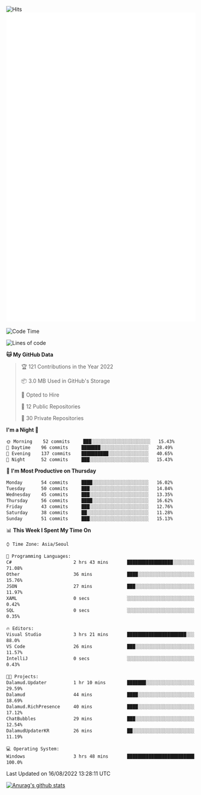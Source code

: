 ![Hits](https://hits.seeyoufarm.com/api/count/incr/badge.svg?url=https%3A%2F%2Fgithub.com%2Fkokose1234&count_bg=%2379C83D&title_bg=%23555555&icon=apple.svg&icon_color=%23E7E7E7&title=hits&edge_flat=false)
<br/>
![Metrics](https://github.com/kokose1234/kokose1234/blob/main/github-metrics.svg)

<!--START_SECTION:waka-->
![Code Time](http://img.shields.io/badge/Code%20Time-634%20hrs%2046%20mins-blue)

![Lines of code](https://img.shields.io/badge/From%20Hello%20World%20I%27ve%20Written-936%20Thousand%20lines%20of%20code-blue)

**🐱 My GitHub Data** 

> 🏆 121 Contributions in the Year 2022
 > 
> 📦 3.0 MB Used in GitHub's Storage 
 > 
> 💼 Opted to Hire
 > 
> 📜 12 Public Repositories 
 > 
> 🔑 30 Private Repositories  
 > 
**I'm a Night 🦉** 

```text
🌞 Morning    52 commits     ███░░░░░░░░░░░░░░░░░░░░░░   15.43% 
🌆 Daytime    96 commits     ███████░░░░░░░░░░░░░░░░░░   28.49% 
🌃 Evening    137 commits    ██████████░░░░░░░░░░░░░░░   40.65% 
🌙 Night      52 commits     ███░░░░░░░░░░░░░░░░░░░░░░   15.43%

```
📅 **I'm Most Productive on Thursday** 

```text
Monday       54 commits     ████░░░░░░░░░░░░░░░░░░░░░   16.02% 
Tuesday      50 commits     ███░░░░░░░░░░░░░░░░░░░░░░   14.84% 
Wednesday    45 commits     ███░░░░░░░░░░░░░░░░░░░░░░   13.35% 
Thursday     56 commits     ████░░░░░░░░░░░░░░░░░░░░░   16.62% 
Friday       43 commits     ███░░░░░░░░░░░░░░░░░░░░░░   12.76% 
Saturday     38 commits     ██░░░░░░░░░░░░░░░░░░░░░░░   11.28% 
Sunday       51 commits     ███░░░░░░░░░░░░░░░░░░░░░░   15.13%

```


📊 **This Week I Spent My Time On** 

```text
⌚︎ Time Zone: Asia/Seoul

💬 Programming Languages: 
C#                       2 hrs 43 mins       █████████████████░░░░░░░░   71.08% 
Other                    36 mins             ████░░░░░░░░░░░░░░░░░░░░░   15.76% 
JSON                     27 mins             ███░░░░░░░░░░░░░░░░░░░░░░   11.97% 
XAML                     0 secs              ░░░░░░░░░░░░░░░░░░░░░░░░░   0.42% 
SQL                      0 secs              ░░░░░░░░░░░░░░░░░░░░░░░░░   0.35%

🔥 Editors: 
Visual Studio            3 hrs 21 mins       ██████████████████████░░░   88.0% 
VS Code                  26 mins             ███░░░░░░░░░░░░░░░░░░░░░░   11.57% 
IntelliJ                 0 secs              ░░░░░░░░░░░░░░░░░░░░░░░░░   0.43%

🐱‍💻 Projects: 
Dalamud.Updater          1 hr 10 mins        ███████░░░░░░░░░░░░░░░░░░   29.59% 
Dalamud                  44 mins             ████░░░░░░░░░░░░░░░░░░░░░   18.69% 
Dalamud.RichPresence     40 mins             ████░░░░░░░░░░░░░░░░░░░░░   17.12% 
ChatBubbles              29 mins             ███░░░░░░░░░░░░░░░░░░░░░░   12.54% 
DalamudUpdaterKR         26 mins             ██░░░░░░░░░░░░░░░░░░░░░░░   11.19%

💻 Operating System: 
Windows                  3 hrs 48 mins       █████████████████████████   100.0%

```


 Last Updated on 16/08/2022 13:28:11 UTC
<!--END_SECTION:waka-->

[![Anurag's github stats](https://github-readme-stats.vercel.app/api?username=kokose1234&theme=dracula)](https://github.com/anuraghazra/github-readme-stats)



	

